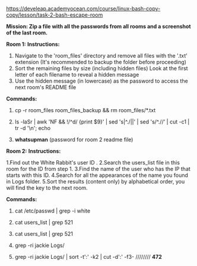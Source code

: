 https://develeap.academyocean.com/course/linux-bash-copy-copy/lesson/task-2-bash-escape-room

**Mission: Zip a file with all the passwords from all rooms and a screenshot of the last room.**

**Room 1:**
**Instructions:**
1. Navigate to the 'room_files' directory and remove all files with the '.txt' extension (It's recommended to backup the folder before proceeding)
2. Sort the remaining files by size (including hidden files) Look at the first letter of each filename to reveal a hidden message
3. Use the hidden message (in lowercase) as the password to access the next room's README file

**Commands:**

1) cp -r room_files room_files_backup && rm room_files/*.txt

2) ls -laSr | awk 'NF && !/^d/ {print $9}' | sed 's|^\./||' | sed 's/^\.//' | cut -c1 | tr -d '\n'; echo

3) **whatsupman** (password for room 2 readme file)

**Room 2:**
**Instructions:**

1.Find out the White Rabbit's user ID . 
2.Search the users_list file in this room for the ID from step 1.
3.Find the name of the user who has the IP that starts with this ID. 
4.Search for all the appearances of the name you found in Logs folder.
5.Sort the results (content only) by alphabetical order, you will find the key to the next room.

**Commands:**

1) cat /etc/passwd | grep -i white 

2) cat users_list | grep 521

3) cat users_list | grep 521

4) grep -ri jackie Logs/

5) grep -ri jackie Logs/ | sort -t':' -k2 | cut -d':' -f3-        //////// **472**



